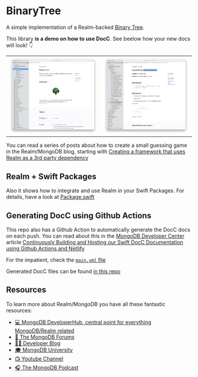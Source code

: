 # BinaryTree

A simple implementation of a Realm-backed [Binary Tree](https://en.wikipedia.org/wiki/Binary_tree).

This library __is a demo on how to use DocC__. See beelow how your new docs will look! 👇

| |  |
| --- | --- | 
|![](img/main-page.png) | ![](img/tree-traversable.png) |


You can read a series of posts about how to create a small guessing game in the Realm/MongoDB blog, starting with [Creating a framework that uses Realm as a 3rd party dependency](https://www.mongodb.com/developer/how-to/adding-realm-as-dependency-ios-framework/)

## Realm + Swift Packages

Also it shows how to integrate and use Realm in your Swift Packages. For details, have a look at [Package.swift](./Package.swift)

## Generating DocC using Github Actions

This repo also has a Github Action to automatically generate the DocC docs on each push. You can read about this in the [MongoDB Developer Center](https://www.mongodb.com/developer) article [Continuously Building and Hosting our Swift DocC Documentation using Github Actions and Netlify](https://www.mongodb.com/developer/languages/swift/build-host-docc-documentation-using-github-actions-netlify/)

For the impatient, check the [`main.yml` file](./.github/workflows/main.yml)

Generated DocC files can be found [in this repo](https://github.com/mongodb-developer/realm-binary-tree-docc)

## Resources

To learn more about Realm/MongoDB you have all these fantastic resources:

- [💻 MongoDB DeveloperHub, central point for everything MongoDB/Realm related](https://www.mongodb.com/developer)
- [💬 The MongoDB Forums](https://www.mongodb.com/community/forums/)
- [👩‍💻 Developer Blog](https://developer.mongodb.com/learn/?content=Articles#main)
- [🎓 MongoDB University](https://university.mongodb.com/)
- [📺 Youtube Channel](https://www.youtube.com/c/MongoDBofficial)
- [🎧 The MongoDB Podcast](https://developer.mongodb.com/learn/?content=Podcasts#main)
